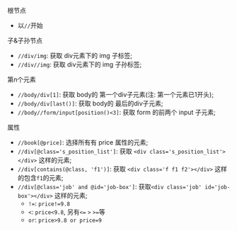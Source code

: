 根节点
* 以`//`开始


子&子孙节点
* `//div/img`: 获取 div元素下的 img 子标签;
* `//div//img`: 获取 div元素下的 img 子孙标签;


第n个元素
* `//body/div[1]`: 获取 body的 第一个div子元素(注: 第一个元素已1开头);
* `//body/div[last()]`: 获取 body的 最后的div子元素;
* `//body//form/input[position()<3]`: 获取 form 的前两个 input 子元素;


属性
* `//book[@price]`: 选择所有有 price 属性的元素;
* `//div[@class='s_position_list']`: 获取 `<div class='s_position_list'></div>` 这样的元素;
* `//div[contains(@class, 'f1')]`: 获取 `<div class='f f1 f2'></div>` 这样的包含`f1`的元素;
* `//div[@class='job' and @id='job-box']`: 获取`<div class='job' id='job-box'></div>` 这样的元素;
    * `!=`: `price!=9.8`
    * `<`: `price<9.8`, 另有`<=` `>` `>=`等
    * `or`: `price>9.8 or price=9`


